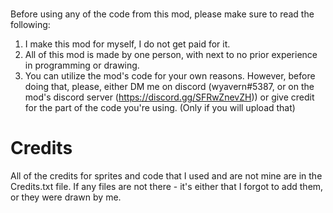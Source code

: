 # 
Before using any of the code from this mod, please make sure to read the following:
1. I make this mod for myself, I do not get paid for it.
2. All of this mod is made by one person, with next to no prior experience in programming or drawing. 
3. You can utilize the mod's code for your own reasons. However, before doing that, please, either DM me on discord (wyavern#5387, or on the mod's discord server (https://discord.gg/SFRwZnevZH)) or give credit for the part of the code you're using. (Only if you will upload that)
# 
# Credits
All of the credits for sprites and code that I used and are not mine are in the Credits.txt file.
If any files are not there - it's either that I forgot to add them, or they were drawn by me.

